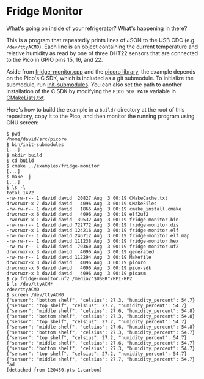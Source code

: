 Fridge Monitor
==============
What's going on inside of your refrigerator? What's happening in there?

This is a program that repeatedly prints lines of JSON to the USB CDC (e.g.
`/dev/ttyACM0`). Each line is an object containing the current temperature and
relative humidity as read by one of three DHT22 sensors that are connected to
the Pico in GPIO pins 15, 16, and 22.

Aside from [fridge-monitor.cpp][1] and the [picoro library][2], the example depends
on the Pico's C SDK, which is included as a git submodule.  To initialize the
submodule, run [init-submodules][3].  You can also set the path to another
installation of the C SDK by modifying the `PICO_SDK_PATH` variable in
[CMakeLists.txt][4].

Here's how to build the example in a `build/` directory at the root of this
repository, copy it to the Pico, and then monitor the running program using GNU
screen:

```console
$ pwd
/home/david/src/picoro
$ bin/init-submodules
[...]
$ mkdir build
$ cd build
$ cmake ../examples/fridge-monitor
[...]
$ make -j
[...]
$ ls -l
total 1472
-rw-rw-r-- 1 david david  20827 Aug  3 00:19 CMakeCache.txt
drwxrwxr-x 7 david david   4096 Aug  3 00:19 CMakeFiles
-rw-rw-r-- 1 david david   1866 Aug  3 00:19 cmake_install.cmake
drwxrwxr-x 6 david david   4096 Aug  3 00:19 elf2uf2
-rwxrwxr-x 1 david david  39532 Aug  3 00:19 fridge-monitor.bin
-rw-rw-r-- 1 david david 722772 Aug  3 00:19 fridge-monitor.dis
-rwxrwxr-x 1 david david 124216 Aug  3 00:19 fridge-monitor.elf
-rw-rw-r-- 1 david david 246712 Aug  3 00:19 fridge-monitor.elf.map
-rw-rw-r-- 1 david david 111238 Aug  3 00:19 fridge-monitor.hex
-rw-rw-r-- 1 david david  79360 Aug  3 00:19 fridge-monitor.uf2
drwxrwxr-x 3 david david   4096 Aug  3 00:19 generated
-rw-rw-r-- 1 david david 112294 Aug  3 00:19 Makefile
drwxrwxr-x 3 david david   4096 Aug  3 00:19 picoro
drwxrwxr-x 6 david david   4096 Aug  3 00:19 pico-sdk
drwxrwxr-x 3 david david   4096 Aug  3 00:19 pioasm
$ cp fridge-monitor.uf2 /media/"$USER"/RPI-RP2
$ ls /dev/ttyACM*
/dev/ttyACM0
$ screen /dev/ttyACM0
{"sensor": "bottom shelf", "celsius": 27.3, "humidity_percent": 54.7}
{"sensor": "top shelf", "celsius": 27.2, "humidity_percent": 54.7}
{"sensor": "middle shelf", "celsius": 27.6, "humidity_percent": 54.8}
{"sensor": "bottom shelf", "celsius": 27.3, "humidity_percent": 54.8}
{"sensor": "top shelf", "celsius": 27.2, "humidity_percent": 54.7}
{"sensor": "middle shelf", "celsius": 27.6, "humidity_percent": 54.8}
{"sensor": "bottom shelf", "celsius": 27.3, "humidity_percent": 54.7}
{"sensor": "top shelf", "celsius": 27.2, "humidity_percent": 54.7}
{"sensor": "middle shelf", "celsius": 27.6, "humidity_percent": 54.7}
{"sensor": "bottom shelf", "celsius": 27.3, "humidity_percent": 54.7}
{"sensor": "top shelf", "celsius": 27.2, "humidity_percent": 54.7}
{"sensor": "middle shelf", "celsius": 27.7, "humidity_percent": 54.7}
^ad
[detached from 120450.pts-1.carbon]
```

[1]: fridge-monitor.cpp
[2]: ../../
[3]: ../../bin/init-submodules
[4]: CMakeLists.txt
